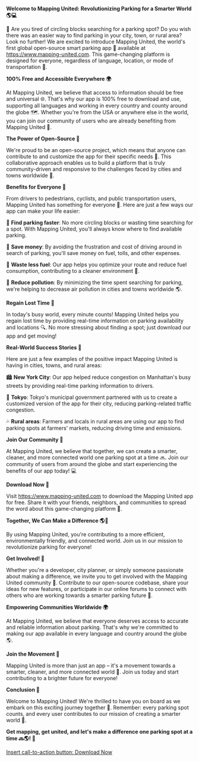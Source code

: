 **Welcome to Mapping United: Revolutionizing Parking for a Smarter World 🌎💻**

🎉 Are you tired of circling blocks searching for a parking spot? Do you wish there was an easier way to find parking in your city, town, or rural area? Look no further! We are excited to introduce Mapping United, the world's first global open-source smart parking app 🤖 available at https://www.mapping-united.com. This game-changing platform is designed for everyone, regardless of language, location, or mode of transportation 💪.

**100% Free and Accessible Everywhere 🌍**

At Mapping United, we believe that access to information should be free and universal 🌐. That's why our app is 100% free to download and use, supporting all languages and working in every country and county around the globe 🗺️. Whether you're from the USA or anywhere else in the world, you can join our community of users who are already benefiting from Mapping United 🤝.

**The Power of Open-Source 🚀**

We're proud to be an open-source project, which means that anyone can contribute to and customize the app for their specific needs 🌟. This collaborative approach enables us to build a platform that is truly community-driven and responsive to the challenges faced by cities and towns worldwide 🌆.

**Benefits for Everyone 🎉**

From drivers to pedestrians, cyclists, and public transportation users, Mapping United has something for everyone 🤝. Here are just a few ways our app can make your life easier:

🚗 **Find parking faster**: No more circling blocks or wasting time searching for a spot. With Mapping United, you'll always know where to find available parking.

💸 **Save money**: By avoiding the frustration and cost of driving around in search of parking, you'll save money on fuel, tolls, and other expenses.

🌟 **Waste less fuel**: Our app helps you optimize your route and reduce fuel consumption, contributing to a cleaner environment 🌿.

🚮 **Reduce pollution**: By minimizing the time spent searching for parking, we're helping to decrease air pollution in cities and towns worldwide 🌎.

**Regain Lost Time 💪**

In today's busy world, every minute counts! Mapping United helps you regain lost time by providing real-time information on parking availability and locations 🔍. No more stressing about finding a spot; just download our app and get moving!

**Real-World Success Stories 🌟**

Here are just a few examples of the positive impact Mapping United is having in cities, towns, and rural areas:

🏙️ **New York City**: Our app helped reduce congestion on Manhattan's busy streets by providing real-time parking information to drivers.

🚂 **Tokyo**: Tokyo's municipal government partnered with us to create a customized version of the app for their city, reducing parking-related traffic congestion.

💦 **Rural areas**: Farmers and locals in rural areas are using our app to find parking spots at farmers' markets, reducing driving time and emissions.

**Join Our Community 🤝**

At Mapping United, we believe that together, we can create a smarter, cleaner, and more connected world one parking spot at a time 🔜. Join our community of users from around the globe and start experiencing the benefits of our app today! 💻

**Download Now 📱**

Visit https://www.mapping-united.com to download the Mapping United app for free. Share it with your friends, neighbors, and communities to spread the word about this game-changing platform 🤩.

**Together, We Can Make a Difference 🌎💚**

By using Mapping United, you're contributing to a more efficient, environmentally friendly, and connected world. Join us in our mission to revolutionize parking for everyone!

**Get Involved! 👥**

Whether you're a developer, city planner, or simply someone passionate about making a difference, we invite you to get involved with the Mapping United community 🔗. Contribute to our open-source codebase, share your ideas for new features, or participate in our online forums to connect with others who are working towards a smarter parking future 🌟.

**Empowering Communities Worldwide 🌍**

At Mapping United, we believe that everyone deserves access to accurate and reliable information about parking. That's why we're committed to making our app available in every language and country around the globe 🌎.

**Join the Movement 💪**

Mapping United is more than just an app – it's a movement towards a smarter, cleaner, and more connected world 🌟. Join us today and start contributing to a brighter future for everyone!

**Conclusion 🌈**

Welcome to Mapping United! We're thrilled to have you on board as we embark on this exciting journey together 🤝. Remember: every parking spot counts, and every user contributes to our mission of creating a smarter world 💚.

**Get mapping, get united, and let's make a difference one parking spot at a time 🔜🌎! 💪**

[Insert call-to-action button: Download Now](https://www.mapping-united.com)
